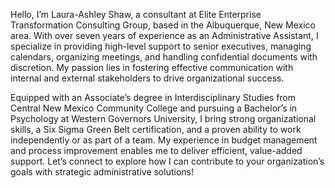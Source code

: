 Hello, I’m Laura-Ashley Shaw, a consultant at Elite Enterprise Transformation Consulting Group, based in the Albuquerque, New Mexico area. With over seven years of experience as an Administrative Assistant, I specialize in providing high-level support to senior executives, managing calendars, organizing meetings, and handling confidential documents with discretion. My passion lies in fostering effective communication with internal and external stakeholders to drive organizational success.

Equipped with an Associate’s degree in Interdisciplinary Studies from Central New Mexico Community College and pursuing a Bachelor’s in Psychology at Western Governors University, I bring strong organizational skills, a Six Sigma Green Belt certification, and a proven ability to work independently or as part of a team. My experience in budget management and process improvement enables me to deliver efficient, value-added support. Let’s connect to explore how I can contribute to your organization’s goals with strategic administrative solutions!